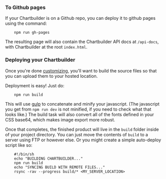 ### To Github pages

If your Chartbuilder is on a Github repo, you can deploy it to github pages
using the command:

		npm run gh-pages

The resulting page will also contain the Chartbuilder API docs at `/api-docs`,
with Chartbuilder at the root `index.html`.

### Deploying your Chartbuilder

Once you're done [customizing](02-customizing-chartbuilder.md), you'll want to
build the source files so that you can upload them to your hosted location.

Deployment is easy! Just do:

		npm run build

This will use [gulp](http://gulpjs.com/) to concatenate and minify your
javascript. (The javascript you get from `npm run dev` is not minified, if you
need to check what that looks like.) The build task will also convert all of the
fonts defined in your CSS base64, which makes image export more robust.

Once that completes, the finished product will live in the `build` folder inside
of your project directory. You can just move the contents of `build` to a server
using FTP or however else. Or you might create a simple auto-deploy script like so:

		#!/bin/sh
		echo "BUILDING CHARTBUILDER..."
		npm run build
		echo "SYNCING BUILD WITH REMOTE FILES..."
		rsync -rav --progress build/* <MY_SERVER_LOCATION>

